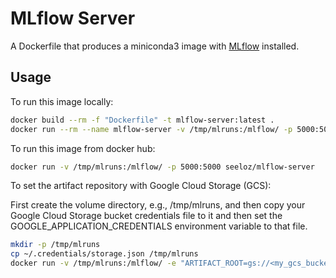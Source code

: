 # MLflow Server

A Dockerfile that produces a miniconda3 image with [MLflow](https://www.mlflow.org) installed.

## Usage

To run this image locally:

```bash
docker build --rm -f "Dockerfile" -t mlflow-server:latest .
docker run --rm --name mlflow-server -v /tmp/mlruns:/mlflow/ -p 5000:5000 mlflow-server
```

To run this image from docker hub:

```bash
docker run -v /tmp/mlruns:/mlflow/ -p 5000:5000 seeloz/mlflow-server
```

To set the artifact repository with Google Cloud Storage (GCS):

First create the volume directory, e.g., /tmp/mlruns, and then copy your Google Cloud Storage bucket credentials file to it and then set the GOOGLE_APPLICATION_CREDENTIALS environment variable to that file.

```bash
mkdir -p /tmp/mlruns
cp ~/.credentials/storage.json /tmp/mlruns
docker run -v /tmp/mlruns:/mlflow/ -e "ARTIFACT_ROOT=gs://<my_gcs_bucket>/<sub_directories>" -e GOOGLE_APPLICATION_CREDENTIALS="storage.json" -p 5000:5000 seeloz/mlflow-server
```
